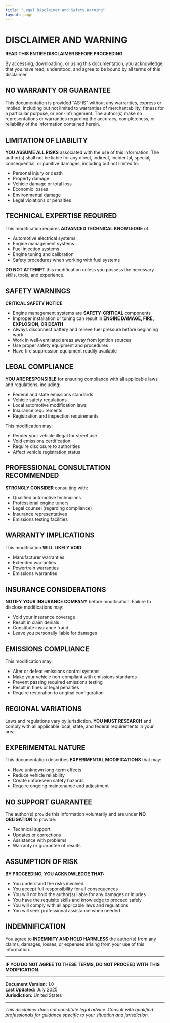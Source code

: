 ```yaml
---
title: "Legal Disclaimer and Safety Warning"
layout: page
---
```


# DISCLAIMER AND WARNING

**READ THIS ENTIRE DISCLAIMER BEFORE PROCEEDING**

By accessing, downloading, or using this documentation, you acknowledge that you have read, understood, and agree to be bound by all terms of this disclaimer.

## NO WARRANTY OR GUARANTEE

This documentation is provided "AS-IS" without any warranties, express or implied, including but not limited to warranties of merchantability, fitness for a particular purpose, or non-infringement. The author(s) make no representations or warranties regarding the accuracy, completeness, or reliability of the information contained herein.

## LIMITATION OF LIABILITY

**YOU ASSUME ALL RISKS** associated with the use of this information. The author(s) shall not be liable for any direct, indirect, incidental, special, consequential, or punitive damages, including but not limited to:
- Personal injury or death
- Property damage
- Vehicle damage or total loss
- Economic losses
- Environmental damage
- Legal violations or penalties

## TECHNICAL EXPERTISE REQUIRED

This modification requires **ADVANCED TECHNICAL KNOWLEDGE** of:
- Automotive electrical systems
- Engine management systems
- Fuel injection systems
- Engine tuning and calibration
- Safety procedures when working with fuel systems

**DO NOT ATTEMPT** this modification unless you possess the necessary skills, tools, and experience.

## SAFETY WARNINGS

**CRITICAL SAFETY NOTICE**

- Engine management systems are **SAFETY-CRITICAL** components
- Improper installation or tuning can result in **ENGINE DAMAGE, FIRE, EXPLOSION, OR DEATH**
- Always disconnect battery and relieve fuel pressure before beginning work
- Work in well-ventilated areas away from ignition sources
- Use proper safety equipment and procedures
- Have fire suppression equipment readily available

## LEGAL COMPLIANCE

**YOU ARE RESPONSIBLE** for ensuring compliance with all applicable laws and regulations, including:
- Federal and state emissions standards
- Vehicle safety regulations
- Local automotive modification laws
- Insurance requirements
- Registration and inspection requirements

This modification may:
- Render your vehicle illegal for street use
- Void emissions certification
- Require disclosure to authorities
- Affect vehicle registration status

## PROFESSIONAL CONSULTATION RECOMMENDED

**STRONGLY CONSIDER** consulting with:
- Qualified automotive technicians
- Professional engine tuners
- Legal counsel (regarding compliance)
- Insurance representatives
- Emissions testing facilities

## WARRANTY IMPLICATIONS

This modification **WILL LIKELY VOID**:
- Manufacturer warranties
- Extended warranties
- Powertrain warranties
- Emissions warranties

## INSURANCE CONSIDERATIONS

**NOTIFY YOUR INSURANCE COMPANY** before modification. Failure to disclose modifications may:
- Void your insurance coverage
- Result in claim denials
- Constitute insurance fraud
- Leave you personally liable for damages

## EMISSIONS COMPLIANCE

This modification may:
- Alter or defeat emissions control systems
- Make your vehicle non-compliant with emissions standards
- Prevent passing required emissions testing
- Result in fines or legal penalties
- Require restoration to original configuration

## REGIONAL VARIATIONS

Laws and regulations vary by jurisdiction. **YOU MUST RESEARCH** and comply with all applicable local, state, and federal requirements in your area.

## EXPERIMENTAL NATURE

This documentation describes **EXPERIMENTAL MODIFICATIONS** that may:
- Have unknown long-term effects
- Reduce vehicle reliability
- Create unforeseen safety hazards
- Require ongoing maintenance and adjustment

## NO SUPPORT GUARANTEE

The author(s) provide this information voluntarily and are under **NO OBLIGATION** to provide:
- Technical support
- Updates or corrections
- Assistance with problems
- Warranty or guarantee of results

## ASSUMPTION OF RISK

**BY PROCEEDING, YOU ACKNOWLEDGE THAT:**
- You understand the risks involved
- You accept full responsibility for all consequences
- You will not hold the author(s) liable for any damages or injuries
- You have the requisite skills and knowledge to proceed safely
- You will comply with all applicable laws and regulations
- You will seek professional assistance when needed

## INDEMNIFICATION

You agree to **INDEMNIFY AND HOLD HARMLESS** the author(s) from any claims, damages, losses, or expenses arising from your use of this information.

---

**IF YOU DO NOT AGREE TO THESE TERMS, DO NOT PROCEED WITH THIS MODIFICATION.**

---

**Document Version:** 1.0  
**Last Updated:** July 2025  
**Jurisdiction:** United States

---

*This disclaimer does not constitute legal advice. Consult with qualified professionals for guidance specific to your situation and jurisdiction.*